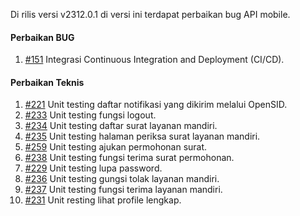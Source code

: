 Di rilis versi v2312.0.1 di versi ini terdapat perbaikan bug API mobile.

#### Perbaikan BUG

1. [#151](https://github.com/OpenSID/opensid-api/issues/151) Integrasi Continuous Integration and Deployment (CI/CD). 

#### Perbaikan Teknis

1. [#221](https://github.com/OpenSID/opensid-api/issues/221) Unit testing daftar notifikasi yang dikirim melalui OpenSID.
2. [#233](https://github.com/OpenSID/opensid-api/issues/233) Unit testing fungsi logout.
3. [#234](https://github.com/OpenSID/opensid-api/issues/234) Unit testing daftar surat layanan mandiri.
4. [#235](https://github.com/OpenSID/opensid-api/issues/235) Unit testing halaman periksa surat layanan mandiri.
5. [#259](https://github.com/OpenSID/opensid-api/issues/259) Unit testing ajukan permohonan surat.
6. [#238](https://github.com/OpenSID/opensid-api/issues/238) Unit testing fungsi terima surat permohonan.
7. [#229](https://github.com/OpenSID/opensid-api/issues/229) Unit testing lupa password.
8. [#236](https://github.com/OpenSID/opensid-api/issues/236) Unit testing gungsi tolak layanan mandiri.
9. [#237](https://github.com/OpenSID/opensid-api/issues/237) Unit testing fungsi terima layanan mandiri.
10. [#231](https://github.com/OpenSID/opensid-api/issues/231) Unit resting lihat profile lengkap.